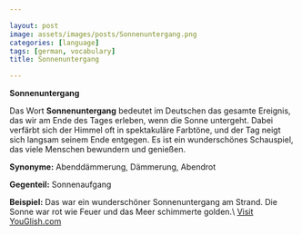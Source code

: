 ```yaml
---

layout: post
image: assets/images/posts/Sonnenuntergang.png
categories: [language]
tags: [german, vocabulary]
title: Sonnenuntergang

---
```


**Sonnenuntergang**

Das Wort **Sonnenuntergang** bedeutet im Deutschen das gesamte Ereignis, das wir am Ende des Tages erleben, wenn die Sonne untergeht. Dabei verfärbt sich der Himmel oft in spektakuläre Farbtöne, und der Tag neigt sich langsam seinem Ende entgegen. Es ist ein wunderschönes Schauspiel, das viele Menschen bewundern und genießen.

**Synonyme:** Abenddämmerung, Dämmerung, Abendrot

**Gegenteil:** Sonnenaufgang

**Beispiel:** Das war ein wunderschöner Sonnenuntergang am Strand. Die Sonne war rot wie Feuer und das Meer schimmerte golden.\ <a id="yg-widget-0" class="youglish-widget" data-query="Sonnenuntergang" data-lang="german" data-components="8412" data-auto-start="0" data-bkg-color="theme_light" data-title="How%20to%20pronounce%20Sonnenuntergang%20in%20German"  rel="nofollow" href="https://youglish.com">Visit YouGlish.com</a><script async src="https://youglish.com/public/emb/widget.js" charset="utf-8"></script>